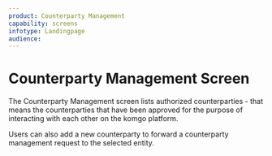 ```yaml
---
product: Counterparty Management
capability: screens
infotype: Landingpage
audience:
---
```


# Counterparty Management Screen

The Counterparty Management screen lists authorized counterparties - that means the counterparties that have been approved for the purpose of interacting with each other on the komgo platform.

Users can also add a new counterparty to forward a counterparty management request to the selected entity.
